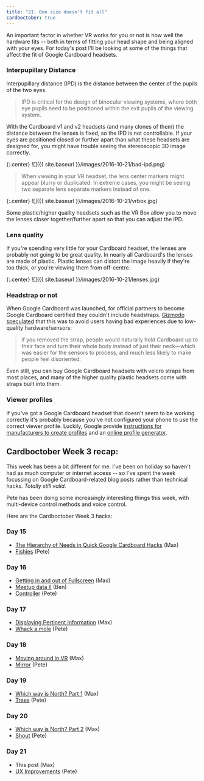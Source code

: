 ```yaml
---
title: "21: One size doesn't fit all"
cardboctober: true
---
```


An important factor in whether VR works for you or not is how well the hardware fits -- both in terms of fitting your head shape and being aligned with your eyes. For today's post I'll be looking at some of the things that affect the fit of Google Cardboard headsets.

<!-- more -->

### Interpupillary Distance

Interpupillary distance (IPD) is the distance between the center of the pupils of the two eyes.

> IPD is critical for the design of binocular viewing systems, where both eye pupils need to be positioned within the exit pupils of the viewing system.

With the Cardboard v1 and v2 headsets (and many clones of them) the distance between the lenses is fixed, so the IPD is not controllable. If your eyes are positioned closed or further apart than what these headsets are designed for, you might have trouble seeing the stereoscopic 3D image correctly.

{:.center}
![]({{ site.baseurl }}/images/2016-10-21/bad-ipd.png)

> When viewing in your VR headset, the lens center markers might appear blurry or duplicated. In extreme cases, you might be seeing two separate lens separate markers instead of one.

{:.center}
![]({{ site.baseurl }}/images/2016-10-21/vrbox.jpg)

Some plastic/higher quality headsets such as the VR Box allow you to move the lenses closer together/further apart so that you can adjust the IPD.


### Lens quality

If you're spending very little for your Cardboard headset, the lenses are probably not going to be great quality. In nearly all Cardboard's the lenses are made of plastic. Plastic lenses can distort the image heavily if they're too thick, or you're viewing them from off-centre.

{:.center}
![]({{ site.baseurl }}/images/2016-10-21/lenses.jpg)

### Headstrap or not

When Google Cardboard was launched, for official partners to become Google Cardboard certified they couldn't include headstraps. [Gizmodo speculated](http://gizmodo.com/google-has-a-surprising-plan-to-make-cheap-vr-better-1698201412) that this was to avoid users having bad experiences due to low-quality hardware/sensors:

> if you removed the strap, people would naturally hold Cardboard up to their face and turn their whole body instead of just their neck—which was easier for the sensors to process, and much less likely to make people feel disoriented.

Even still, you can buy Google Cardboard headsets with velcro straps from most places, and many of the higher quality plastic headsets come with straps built into them.

### Viewer profiles

If you've got a Google Cardboard headset that doesn't seem to be working correctly it's probably because you've not configured your phone to use the correct viewer profile. Luckily, Google provide [instructions for manufacturers to create profiles](https://support.google.com/cardboard/manufacturers/answer/6324808?hl=en) and an [online profile generator](https://vr.google.com/cardboard/viewerprofilegenerator/).


## Cardboctober Week 3 recap:

This week has been a bit different for me. I've been on holiday so haven't had as much computer or internet access -- so I've spent the week focussing on Google Cardboard-related blog posts rather than technical hacks. _Totally still valid._

Pete has been doing some increasingly interesting things this week, with multi-device control methods and voice control.

Here are the Cardboctober Week 3 hacks:

### Day 15
- [The Hierarchy of Needs in Quick Google Cardboard Hacks](https://blog.omgmog.net/post/cardboctober-15/) (Max)
- [Fishies](https://cardboctober.xyz/pete/15/) (Pete)

### Day 16
- [Getting in and out of Fullscreen](https://blog.omgmog.net/post/cardboctober-16/) (Max)
- [Meetup data II](https://cardboctober.xyz/ben/16/) (Ben)
- [Controller](https://cardboctober.xyz/pete/16/) (Pete)

### Day 17
- [Displaying Pertinent Information](https://blog.omgmog.net/post/cardboctober-17/) (Max)
- [Whack a mole](https://cardboctober.xyz/pete/17/) (Pete)

### Day 18
- [Moving around in VR](https://blog.omgmog.net/post/cardboctober-18/) (Max)
- [Mirror](https://cardboctober.xyz/pete/18/) (Pete)

### Day 19
- [Which way is North? Part 1](https://blog.omgmog.net/post/cardboctober-19/) (Max)
- [Trees](https://cardboctober.xyz/pete/19/) (Pete)

### Day 20
- [Which way is North? Part 2](https://blog.omgmog.net/post/cardboctober-20/) (Max)
- [Shout](https://cardboctober.xyz/pete/20/) (Pete)

### Day 21
- This post (Max)
- [UX Improvements](https://medium.com/@peterjwest/web-vr-ux-and-fullscreen-on-ios-762192c38102) (Pete)

